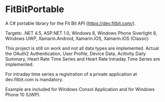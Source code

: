 # FitBitPortable

A C# portable library for the Fit Bit API (https://dev.fitbit.com/). 

Targets: .NET 4.5, ASP.NET 1.0, Windows 8, Windows Phone Siverlight 8, Windows UWP, Xamarin.Android, Xamarin.iOS, Xamarin.iOS (Classic)

This project is still on work and not all data types are implemented. Actual the OAuth2 Authentication, User Profile, Device Data, Acitivity Daily Summary, Heart Rate Time Series and Heart Rate Intraday Time Series are implemented.

For intraday time series a registration of a private application at dev.fitbit.com is mandatory.

Example are included for Windows Consol Application and for Windows Phone 10 (UWP).
